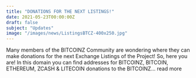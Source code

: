 ```yaml
---
title: "DONATIONS FOR THE NEXT LISTINGS!"
date: 2021-05-23T00:00:00Z
draft: false
subject: "Updates"
image: "/images/news/ListingsBTCZ-400x250.jpg"
---
```


Many members of the BITCOINZ Community are wondering where they can make donations for the next Exchange Listings of the Project! So, here you are! In this domain you can find addresses for BITCOINZ, BITCOIN, ETHEREUM, ZCASH & LITECOIN donations to the BITCOINZ...
read more
